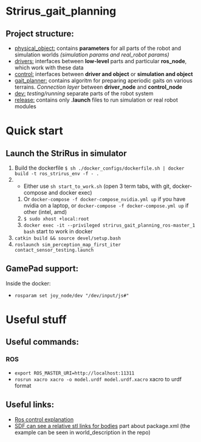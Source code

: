 # Strirus_gait_planning

## Project structure:

* [physical_object:](physical_object) contains **parameters** for all parts of the robot and simulation worlds *(simulation params and real_robot params)*
* [drivers:](drivers) interfaces between **low-level** parts and particular **ros_node**, which work with these data 
* [control:](control) interfaces between **driver and object** or **simulation and object**
* [gait_planner:](gait_planner) contains algoritm for preparing aperiodic gaits on various terrains. *Connection layer* between **driver_node** and **control_node**
* [dev:](dev) *testing/running* separate parts of the robot system
* [release:](release) contains only **.launch** files to run simulation or real robot modules


# Quick start
## Launch the StriRus in simulator
1. Build the dockerfile ```$ sh ./docker_configs/dockerfile.sh | docker build -t ros_strirus_env -f - .```
2. * Either use ```sh start_to_work.sh``` (open 3 term tabs, with git, docker-compose and docker exec)
   1. Or ```docker-compose -f docker-compose_nvidia.yml up``` if you have nvidia on a laptop, or ```docker-compose -f docker-compose.yml up``` if other (intel, amd)
   2.  ```$ sudo xhost +local:root```
   3.   ```docker exec -it --privileged strirus_gait_planning_ros-master_1 bash``` start to work in docker
3. ```catkin build && source devel/setup.bash```
4. ```roslaunch sim_perception_map_first_iter contact_sensor_testing.launch``` 


## GamePad support:
Inside the docker:
* ```rosparam set joy_node/dev "/dev/input/js#"```

# Useful stuff
## Useful commands:
### ROS
* ```export ROS_MASTER_URI=http://localhost:11311```
* ```rosrun xacro xacro -o model.urdf model.urdf.xacro``` xacro to urdf format

## Useful links:
* [Ros control explanation](https://www.rosroboticslearning.com/ros-control)
* [SDF can see a relative stl links for bodies](http://gazebosim.org/tutorials?tut=ros_roslaunch) part about package.xml (the example can be seen in world_description in the repo)
